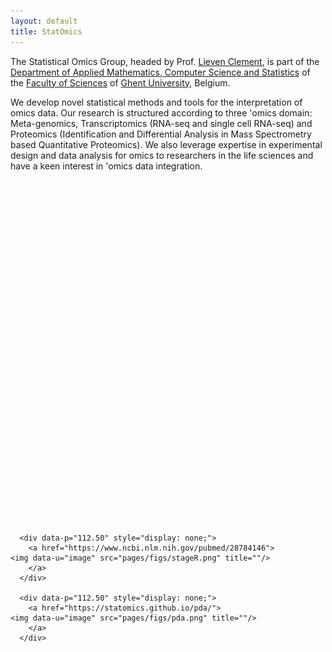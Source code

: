 ```yaml
---
layout: default
title: StatOmics
---
```


The Statistical Omics Group, headed by Prof. [Lieven Clement](pages/about.md), is part of the [Department of Applied Mathematics, Computer Science and Statistics](https://www.ugent.be/we/twist/) of the [Faculty of Sciences](https://www.ugent.be/we/en) of [Ghent University](htpps://www.ugent.be), Belgium.

We develop novel statistical methods and tools for the interpretation of omics data.
Our research is structured according to three 'omics domain: Meta-genomics, Transcriptomics (RNA-seq and single cell RNA-seq) and Proteomics (Identification and Differential Analysis in Mass Spectrometry based Quantitative Proteomics). We also leverage expertise in experimental design and data analysis for omics to researchers in the life sciences and have a keen interest in 'omics data integration.



<div style="max-width: 100%;margin-left: auto ; margin-right: auto ;">

<script type="text/javascript" src="assets/js/jssor.slider-21.1.min.js"></script>
<!-- use jssor.slider-21.1.debug.js instead for debug -->
<script>
  jssor_1_slider_init = function() {

  var jssor_1_SlideshowTransitions = [
  {$Duration:1200,$Opacity:2}
  ];

  var jssor_1_options = {
  $AutoPlay: true,
  $SlideshowOptions: {
  $Class: $JssorSlideshowRunner$,
  $Transitions: jssor_1_SlideshowTransitions,
  $TransitionsOrder: 1
  },
  $ArrowNavigatorOptions: {
  $Class: $JssorArrowNavigator$
  },
  $BulletNavigatorOptions: {
  $Class: $JssorBulletNavigator$
  }
  };

  var jssor_1_slider = new $JssorSlider$("jssor_1", jssor_1_options);

  //responsive code begin
  //you can remove responsive code if you don't want the slider scales while window resizing
  function ScaleSlider() {
  var refSize = jssor_1_slider.$Elmt.parentNode.clientWidth;
  if (refSize) {
  refSize = Math.min(refSize, 600);
  jssor_1_slider.$ScaleWidth(refSize);
  }
  else {
  window.setTimeout(ScaleSlider, 30);
  }
  }
  ScaleSlider();
  $Jssor$.$AddEvent(window, "load", ScaleSlider);
  $Jssor$.$AddEvent(window, "resize", ScaleSlider);
  $Jssor$.$AddEvent(window, "orientationchange", ScaleSlider);
  //responsive code end
  };
</script>

<style>

  /* jssor slider bullet navigator skin 05 css */
  /*
  .jssorb05 div           (normal)
  .jssorb05 div:hover     (normal mouseover)
  .jssorb05 .av           (active)
  .jssorb05 .av:hover     (active mouseover)
  .jssorb05 .dn           (mousedown)
  */
  .jssorb05 {
  position: absolute;
  }
  .jssorb05 div, .jssorb05 div:hover, .jssorb05 .av {
  position: absolute;
  /* size of bullet elment */
  width: 16px;
  height: 16px;
  background: url('pages/figs/b05.png') no-repeat;
            overflow: hidden;
  cursor: pointer;
  }
  .jssorb05 div { background-position: -7px -7px; }
  .jssorb05 div:hover, .jssorb05 .av:hover { background-position: -37px -7px; }
  .jssorb05 .av { background-position: -67px -7px; }
  .jssorb05 .dn, .jssorb05 .dn:hover { background-position: -97px -7px; }

  /* jssor slider arrow navigator skin 12 css */
  /*
  .jssora12l                  (normal)
  .jssora12r                  (normal)
  .jssora12l:hover            (normal mouseover)
  .jssora12r:hover            (normal mouseover)
  .jssora12l.jssora12ldn      (mousedown)
  .jssora12r.jssora12rdn      (mousedown)
  */
  .jssora12l, .jssora12r {
  display: block;
            position: absolute;
  /* size of arrow element */
  width: 30px;
  height: 46px;
  cursor: pointer;
  background: url('pages/figs/a12.png') no-repeat;
  overflow: hidden;
  }
  .jssora12l { background-position: -16px -37px; }
  .jssora12r { background-position: -75px -37px; }
  .jssora12l:hover { background-position: -136px -37px; }
  .jssora12r:hover { background-position: -195px -37px; }
  .jssora12l.jssora12ldn { background-position: -256px -37px; }
  .jssora12r.jssora12rdn { background-position: -315px -37px; }
</style>


<div id="jssor_1" style="position: relative; margin: 0 auto; top: 0px; left: 0px; width: 1050px; height: 550px; overflow: hidden; visibility: hidden;">

  <!-- Loading Screen -->
  <div data-u="loading" style="position: absolute; top: 0px; left: 0px;">
    <div style="filter: alpha(opacity=70); opacity: 0.7; position: absolute; display: block; top: 0px; left: 0px; width: 100%; height: 100%;"></div>
    <div style="position:absolute;display:block;background:url('pages/figs/loading.gif') no-repeat center center;top:0px;left:0px;width:100%;height:100%;"></div>
  </div>

  <div data-u="slides" style="cursor: default; position: relative; top: 0px; left: 25px; width: 1000px; height: 500px; overflow: hidden;">

  <div data-p="112.50" style="display: none;">
    <a href="https://www.ncbi.nlm.nih.gov/pubmed/29478411">
<img data-u="image" src="pages/figs/zinbwave-zingeR.png" title=""/>
    </a>
    </div>

    <div data-p="112.50" style="display: none;">
      <a href="https://www.ncbi.nlm.nih.gov/pubmed/28661493">
  <img data-u="image" src="pages/figs/saas.png" title=""/>
      </a>
</div>

    <div data-p="112.50" style="display: none;">
      <a href="https://www.ncbi.nlm.nih.gov/pubmed/26566788">
	<img data-u="image" src="pages/figs/msqrob.png" title=""/>
      </a>
    </div>

    <div data-p="112.50" style="display: none;">
      <a href="https://www.ncbi.nlm.nih.gov/pubmed/28350455">
  <img data-u="image" src="pages/figs/ddpcr.png" title=""/>
      </a>
    </div>

      <div data-p="112.50" style="display: none;">
        <a href="https://www.ncbi.nlm.nih.gov/pubmed/28784146">
    <img data-u="image" src="pages/figs/stageR.png" title=""/>
        </a>
      </div>

      <div data-p="112.50" style="display: none;">
        <a href="https://statomics.github.io/pda/">
    <img data-u="image" src="pages/figs/pda.png" title=""/>
        </a>
      </div>
  </div>


  <!-- Bullet Navigator -->
  <div data-u="navigator" class="jssorb05" style="bottom:16px;right:16px;" data-autocenter="1">
    <!-- bullet navigator item prototype -->
    <div data-u="prototype" style="width:16px;height:16px;"></div>
  </div>
  <!-- Arrow Navigator -->
  <span data-u="arrowleft" class="jssora12l" style="top:0px;left:0px;width:30px;height:46px;" data-autocenter="2"></span>
  <span data-u="arrowright" class="jssora12r" style="top:0px;right:0px;width:30px;height:46px;" data-autocenter="2"></span>
</div>
<script>
  jssor_1_slider_init();
</script>

</div>
